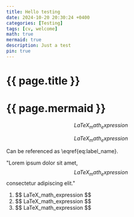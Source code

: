 ```yaml
---
title: Hello testing
date: 2024-10-20 20:30:24 +0400
categories: [Testing]
tags: [cv, welcome]
math: true
mermaid: true
description: Just a test
pin: true
---
```


# {{ page.title }}

# {{ page.mermaid }}

<!-- Block math, keep all blank lines -->

$$
LaTeX_math_expression
$$

<!-- Equation numbering, keep all blank lines  -->

$$
\begin{equation}
  LaTeX_math_expression
  \label{eq:label_name}
\end{equation}
$$

Can be referenced as \eqref{eq:label_name}.

<!-- Inline math in lines, NO blank lines -->

"Lorem ipsum dolor sit amet, $$ LaTeX_math_expression $$ consectetur adipiscing elit."

<!-- Inline math in lists, escape the first `$` -->

1. \$$ LaTeX_math_expression $$
2. \$$ LaTeX_math_expression $$
3. \$$ LaTeX_math_expression $$